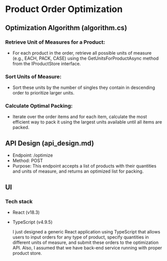 # Product Order Optimization

## Optimization Algorithm (algorithm.cs)

### Retrieve Unit of Measures for a Product:

- For each product in the order, retrieve all possible units of measure (e.g., EACH, PACK, CASE) using the GetUnitsForProductAsync method from the IProductStore interface.

### Sort Units of Measure:

- Sort these units by the number of singles they contain in descending order to prioritize larger units.

### Calculate Optimal Packing:

- Iterate over the order items and for each item, calculate the most efficient way to pack it using the largest units available until all items are packed.

## API Design (api_design.md)

- Endpoint: /optimize
- Method: POST
- Purpose: This endpoint accepts a list of products with their quantities and units of measure, and returns an optimized list for packing.

## UI

### Tech stack

- React (v18.3)
- TypeScript (v4.9.5)

  I just designed a generic React application using TypeScript that allows users to input orders for any type of product, specify quantities in different units of measure, and submit these orders to the optimization API.
  Also, I assumed that we have back-end service running with proper product store.
